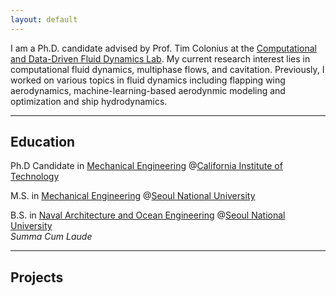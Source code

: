 ```yaml
---
layout: default
---
```


I am a Ph.D. candidate advised by Prof. Tim Colonius at the [Computational and Data-Driven Fluid Dynamics Lab](https://colonius.caltech.edu). My current research interest lies in computational fluid dynamics, multiphase flows, and cavitation. Previously, I worked on various topics in fluid dynamics including flapping wing aerodynamics, machine-learning-based aerodynmic modeling and optimization and ship hydrodynamics.

* * *

## Education

Ph.D Candidate in [Mechanical Engineering](https://mce.caltech.edu) @[California Institute of Technology](https://www.caltech.edu) 

M.S. in [Mechanical Engineering](https://me.snu.ac.kr) @[Seoul National University](https://www.snu.ac.kr)

B.S. in [Naval Architecture and Ocean Engineering](https://naoe.snu.ac.kr) @[Seoul National University](https://www.snu.ac.kr)<br>
_Summa Cum Laude_

* * *

## Projects
